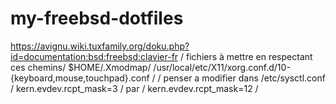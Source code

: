 # my-freebsd-dotfiles
https://avignu.wiki.tuxfamily.org/doku.php?id=documentation:bsd:freebsd:clavier-fr
/
fichiers à mettre en respectant ces chemins/
$HOME/.Xmodmap/
/usr/local/etc/X11/xorg.conf.d/10-{keyboard,mouse,touchpad}.conf
/
/
penser a modifier dans /etc/sysctl.conf /
kern.evdev.rcpt_mask=3 /
par /
kern.evdev.rcpt_mask=12 /
